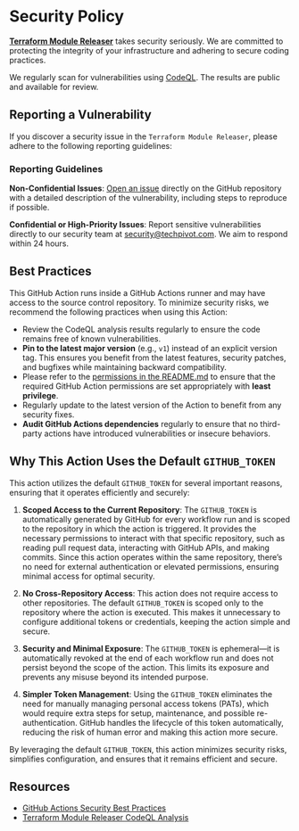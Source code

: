 # Security Policy

**[Terraform Module Releaser](https://github.com/techpivot/terraform-module-releaser)** takes security seriously. We are
committed to protecting the integrity of your infrastructure and adhering to secure coding practices.

We regularly scan for vulnerabilities using
[CodeQL](https://github.com/techpivot/terraform-module-releaser/actions/workflows/codeql-analysis.yml). The results are
public and available for review.

## Reporting a Vulnerability

If you discover a security issue in the `Terraform Module Releaser`, please adhere to the following reporting
guidelines:

### Reporting Guidelines

**Non-Confidential Issues**: [Open an issue](https://github.com/techpivot/terraform-module-releaser/issues/new/choose)
directly on the GitHub repository with a detailed description of the vulnerability, including steps to reproduce if
possible.

**Confidential or High-Priority Issues**: Report sensitive vulnerabilities directly to our security team at
<security@techpivot.com>. We aim to respond within 24 hours.

## Best Practices

This GitHub Action runs inside a GitHub Actions runner and may have access to the source control repository. To minimize
security risks, we recommend the following practices when using this Action:

- Review the CodeQL analysis results regularly to ensure the code remains free of known vulnerabilities.
- **Pin to the latest major version** (e.g., `v1`) instead of an explicit version tag. This ensures you benefit from the
  latest features, security patches, and bugfixes while maintaining backward compatibility.
- Please refer to the
  [permissions in the README.md](https://github.com/techpivot/terraform-module-releaser?tab=readme-ov-file#permissions)
  to ensure that the required GitHub Action permissions are set appropriately with **least privilege**.
- Regularly update to the latest version of the Action to benefit from any security fixes.
- **Audit GitHub Actions dependencies** regularly to ensure that no third-party actions have introduced vulnerabilities
  or insecure behaviors.

## Why This Action Uses the Default `GITHUB_TOKEN`

This action utilizes the default `GITHUB_TOKEN` for several important reasons, ensuring that it operates efficiently and
securely:

1. **Scoped Access to the Current Repository**: The `GITHUB_TOKEN` is automatically generated by GitHub for every
   workflow run and is scoped to the repository in which the action is triggered. It provides the necessary permissions
   to interact with that specific repository, such as reading pull request data, interacting with GitHub APIs, and
   making commits. Since this action operates within the same repository, there’s no need for external authentication or
   elevated permissions, ensuring minimal access for optimal security.

1. **No Cross-Repository Access**: This action does not require access to other repositories. The default `GITHUB_TOKEN`
   is scoped only to the repository where the action is executed. This makes it unnecessary to configure additional
   tokens or credentials, keeping the action simple and secure.

1. **Security and Minimal Exposure**: The `GITHUB_TOKEN` is ephemeral—it is automatically revoked at the end of each
   workflow run and does not persist beyond the scope of the action. This limits its exposure and prevents any misuse
   beyond its intended purpose.

1. **Simpler Token Management**: Using the `GITHUB_TOKEN` eliminates the need for manually managing personal access
   tokens (PATs), which would require extra steps for setup, maintenance, and possible re-authentication. GitHub handles
   the lifecycle of this token automatically, reducing the risk of human error and making this action more secure.

By leveraging the default `GITHUB_TOKEN`, this action minimizes security risks, simplifies configuration, and ensures
that it remains efficient and secure.

## Resources

- [GitHub Actions Security Best Practices](https://docs.github.com/en/actions/security-guides/security-hardening-for-github-actions)
- [Terraform Module Releaser CodeQL Analysis](https://github.com/techpivot/terraform-module-releaser/actions/workflows/codeql-analysis.yml)
